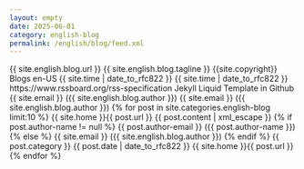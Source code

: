 ```yaml
---
layout: empty
date: 2025-06-01
category: english-blog
permalink: /english/blog/feed.xml
---
```


<rss xmlns:atom="http://www.w3.org/2005/Atom" version="2.0">
	<channel>
		<title>{{ site.english.blog.title }}</title>
		<link>{{ site.english.blog.url }}</link>
		<description>{{ site.english.blog.tagline }}</description>
		<copyright>{{site.copyright}}</copyright>
		<category>Blogs</category>
		<language>en-US</language>
		<pubDate>{{ site.time | date_to_rfc822  }}</pubDate>
		<lastBuildDate>{{ site.time | date_to_rfc822  }}</lastBuildDate>
		<atom:link href="{{ site.english.blog.url }}/feed.xml" rel="self" type="application/rss+xml" />
		<docs>https://www.rssboard.org/rss-specification</docs>
		<generator>Jekyll Liquid Template in Github</generator>
		<managingEditor>{{ site.email }} ({{ site.english.blog.author }})</managingEditor>
		<webMaster>{{ site.email }} ({{ site.english.blog.author }})</webMaster>
		{% for post in site.categories.english-blog limit:10 %}
			<item>
				<title>{{ post.title | xml_escape }}</title>
				<link>{{ site.home }}{{ post.url }}</link>
				<description>{{ post.content | xml_escape }}</description>
			{% if post.author-name != null %}
				<author>{{ post.author-email }} ({{ post.author-name }})</author>
			{% else %}
				<author>{{ site.email }} ({{ site.english.blog.author }})</author>
			{% endif %}
				<category>{{ post.category }}</category>
				<pubDate>{{ post.date | date_to_rfc822  }}</pubDate>
				<guid isPermaLink="true">{{ site.home }}{{ post.url }}</guid>
			</item>
		{% endfor %}
	</channel>
</rss>
